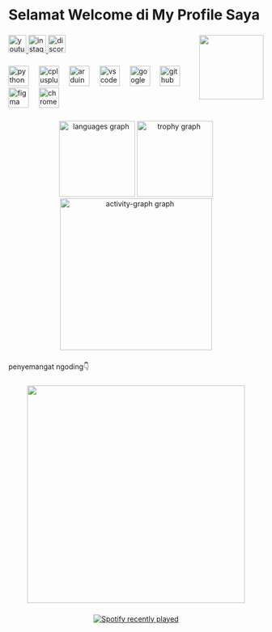 <h1 align="left">Selamat Welcome di My Profile Saya</h1>

###

<img align="right" height="127" src="https://media1.tenor.com/m/hCezjPrjf-IAAAAd/newjeans-danielle.gif"  />

###

<div align="left">
  <a href="https://www.youtube.com/@anntglh" target="_blank">
    <img src="https://img.shields.io/static/v1?message=@anntglh&logo=youtube&label=&color=FF0000&logoColor=white&labelColor=&style=for-the-badge" height="35" alt="youtube logo"  />
  </a>
  <a href="https://www.instagram.com/dizu.natsu/" target="_blank">
    <img src="https://img.shields.io/static/v1?message=@dizu.natsu&logo=instagram&label=&color=E4405F&logoColor=white&labelColor=&style=for-the-badge" height="35" alt="instagram logo"  />
  </a>
  <a href="https://discordapp.com/users/696378144566804580" target="_blank">
    <img src="https://img.shields.io/static/v1?message=Discord&logo=discord&label=&color=7289DA&logoColor=white&labelColor=&style=for-the-badge" height="35" alt="discord logo"  />
  </a>
</div>

###

<div align="left">
  <img src="https://cdn.jsdelivr.net/gh/devicons/devicon/icons/python/python-original.svg" height="40" alt="python logo"  />
  <img width="12" />
  <img src="https://cdn.jsdelivr.net/gh/devicons/devicon/icons/cplusplus/cplusplus-original.svg" height="40" alt="cplusplus logo"  />
  <img width="12" />
  <img src="https://cdn.jsdelivr.net/gh/devicons/devicon/icons/arduino/arduino-original.svg" height="40" alt="arduino logo"  />
  <img width="12" />
  <img src="https://cdn.jsdelivr.net/gh/devicons/devicon/icons/vscode/vscode-original.svg" height="40" alt="vscode logo"  />
  <img width="12" />
  <img src="https://cdn.jsdelivr.net/gh/devicons/devicon/icons/google/google-original.svg" height="40" alt="google logo"  />
  <img width="12" />
  <img src="https://cdn.jsdelivr.net/gh/devicons/devicon/icons/github/github-original.svg" height="40" alt="github logo"  />
  <img width="12" />
  <img src="https://cdn.jsdelivr.net/gh/devicons/devicon/icons/figma/figma-original.svg" height="40" alt="figma logo"  />
  <img width="12" />
  <img src="https://cdn.jsdelivr.net/gh/devicons/devicon/icons/chrome/chrome-original.svg" height="40" alt="chrome logo"  />
</div>

###

<div align="center">
  <img src="https://github-readme-stats.vercel.app/api/top-langs?username=Sarashinaa&locale=en&hide_title=false&layout=compact&card_width=320&langs_count=5&theme=dracula&hide_border=false&order=2" height="150" alt="languages graph"  />
  <img src="https://github-profile-trophy.vercel.app?username=Sarashinaa&theme=dracula&column=-1&row=1&margin-w=8&margin-h=8&no-bg=false&no-frame=false&order=4" height="150" alt="trophy graph"  />
  <img src="https://github-readme-activity-graph.vercel.app/graph?username=Sarashinaa&radius=16&theme=react&area=true&order=5" height="300" alt="activity-graph graph"  />
</div>

###

<p align="left">penyemangat ngoding👇</p>

###

<div align="center">
  <img height="430" src="https://media1.tenor.com/m/UhoiqjKB-SIAAAAC/ruka-ruka-sarashina.gif"  />
</div>

###

<div align="center">
  <a href="https://open.spotify.com/user/31ij62qgljrtovrsojojfqjhxb2u">
    <img src="https://spotify-recently-played-readme.vercel.app/api?user=31ij62qgljrtovrsojojfqjhxb2u&count=10" alt="Spotify recently played"  />
  </a>
</div>

###
